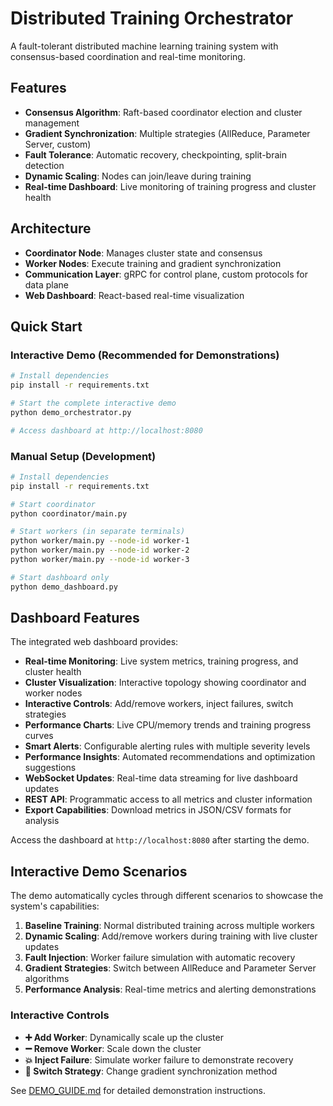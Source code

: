 # Distributed Training Orchestrator

A fault-tolerant distributed machine learning training system with consensus-based coordination and real-time monitoring.

## Features

- **Consensus Algorithm**: Raft-based coordinator election and cluster management
- **Gradient Synchronization**: Multiple strategies (AllReduce, Parameter Server, custom)
- **Fault Tolerance**: Automatic recovery, checkpointing, split-brain detection
- **Dynamic Scaling**: Nodes can join/leave during training
- **Real-time Dashboard**: Live monitoring of training progress and cluster health

## Architecture

- **Coordinator Node**: Manages cluster state and consensus
- **Worker Nodes**: Execute training and gradient synchronization
- **Communication Layer**: gRPC for control plane, custom protocols for data plane
- **Web Dashboard**: React-based real-time visualization

## Quick Start

### Interactive Demo (Recommended for Demonstrations)
```bash
# Install dependencies
pip install -r requirements.txt

# Start the complete interactive demo
python demo_orchestrator.py

# Access dashboard at http://localhost:8080
```

### Manual Setup (Development)
```bash
# Install dependencies
pip install -r requirements.txt

# Start coordinator
python coordinator/main.py

# Start workers (in separate terminals)
python worker/main.py --node-id worker-1
python worker/main.py --node-id worker-2
python worker/main.py --node-id worker-3

# Start dashboard only
python demo_dashboard.py
```

## Dashboard Features

The integrated web dashboard provides:

- **Real-time Monitoring**: Live system metrics, training progress, and cluster health
- **Cluster Visualization**: Interactive topology showing coordinator and worker nodes
- **Interactive Controls**: Add/remove workers, inject failures, switch strategies
- **Performance Charts**: Live CPU/memory trends and training progress curves
- **Smart Alerts**: Configurable alerting rules with multiple severity levels
- **Performance Insights**: Automated recommendations and optimization suggestions
- **WebSocket Updates**: Real-time data streaming for live dashboard updates
- **REST API**: Programmatic access to all metrics and cluster information
- **Export Capabilities**: Download metrics in JSON/CSV formats for analysis

Access the dashboard at `http://localhost:8080` after starting the demo.

## Interactive Demo Scenarios

The demo automatically cycles through different scenarios to showcase the system's capabilities:

1. **Baseline Training**: Normal distributed training across multiple workers
2. **Dynamic Scaling**: Add/remove workers during training with live cluster updates
3. **Fault Injection**: Worker failure simulation with automatic recovery
4. **Gradient Strategies**: Switch between AllReduce and Parameter Server algorithms
5. **Performance Analysis**: Real-time metrics and alerting demonstrations

### Interactive Controls
- **➕ Add Worker**: Dynamically scale up the cluster
- **➖ Remove Worker**: Scale down the cluster  
- **💥 Inject Failure**: Simulate worker failure to demonstrate recovery
- **🔄 Switch Strategy**: Change gradient synchronization method

See [DEMO_GUIDE.md](DEMO_GUIDE.md) for detailed demonstration instructions.